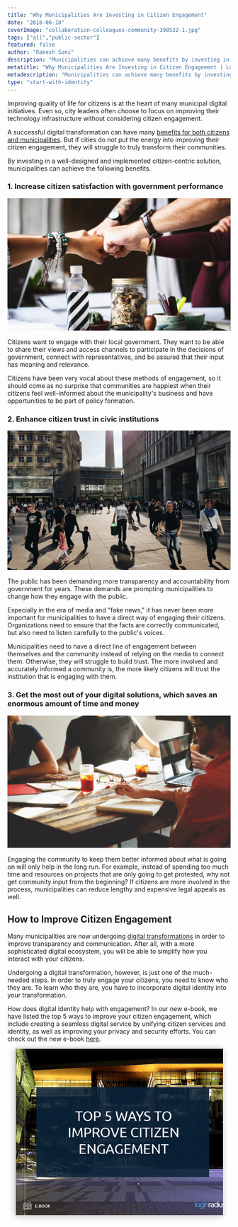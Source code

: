 ```yaml
---
title: "Why Municipalities Are Investing in Citizen Engagement"
date: "2018-06-18"
coverImage: "collaboration-colleagues-community-398532-1.jpg"
tags: ["all","public-sector"]
featured: false 
author: "Rakesh Soni" 
description: "Municipalities can achieve many benefits by investing in a well-designed and implemented citizen-centered approach, while enhancing the quality of life for people is at the core of many digital municipal initiatives."
metatitle: "Why Municipalities Are Investing in Citizen Engagement | LoginRadius"
metadescription: "Municipalities can achieve many benefits by investing in a well-designed and implemented citizen-centered approach."
type: "start-with-identity"
---
```


Improving quality of life for citizens is at the heart of many municipal digital initiatives. Even so, city leaders often choose to focus on improving their technology infrastructure without considering citizen engagement.

A successful digital transformation can have many [benefits for both citizens and municipalities](https://www.loginradius.com/resource/top-5-ways-to-improve-citizen-engagement-2/). But if cities do not put the energy into improving their citizen engagement, they will struggle to truly transform their communities.

By investing in a well-designed and implemented citizen-centric solution, municipalities can achieve the following benefits.

### 1\. Increase citizen satisfaction with government performance

![](collaboration-colleagues-community-2.jpg)

Citizens want to engage with their local government. They want to be able to share their views and access channels to participate in the decisions of government, connect with representatives, and be assured that their input has meaning and relevance.

Citizens have been very vocal about these methods of engagement, so it should come as no surprise that communities are happiest when their citizens feel well-informed about the municipality's business and have opportunities to be part of policy formation.

### 2\. Enhance citizen trust in civic institutions

![](berlin-building-business-3.jpg)

The public has been demanding more transparency and accountability from government for years. These demands are prompting municipalities to change how they engage with the public.

Especially in the era of media and "fake news," it has never been more important for municipalities to have a direct way of engaging their citizens. Organizations need to ensure that the facts are correctly communicated, but also need to listen carefully to the public's voices.

Municipalities need to have a direct line of engagement between themselves and the community instead of relying on the media to connect them. Otherwise, they will struggle to build trust. The more involved and accurately informed a community is, the more likely citizens will trust the institution that is engaging with them. 

### 3\. Get the most out of your digital solutions, which saves an enormous amount of time and money

![](advice-advise-advisor-4.jpg)

Engaging the community to keep them better informed about what is going on will only help in the long run. For example, instead of spending too much time and resources on projects that are only going to get protested, why not get community input from the beginning? If citizens are more involved in the process, municipalities can reduce lengthy and expensive legal appeals as well.

## How to Improve Citizen Engagement

Many municipalities are now undergoing [digital transformations](https://www.loginradius.com/blog/2018/05/customer-experience-driving-digital-transformations) in order to improve transparency and communication. After all, with a more sophisticated digital ecosystem, you will be able to simplify how you interact with your citizens.

Undergoing a digital transformation, however, is just one of the much-needed steps. In order to truly engage your citizens, you need to know who they are. To learn who they are, you have to incorporate digital identity into your transformation. 

How does digital identity help with engagement? In our new e-book, we have listed the top 5 ways to improve your citizen engagement, which include creating a seamless digital service by unifying citizen services and identity, as well as improving your privacy and security efforts. You can check out the new e-book [here](https://www.loginradius.com/resource/top-5-ways-to-improve-citizen-engagement-2/). ![](Ebook-thumb.png)
